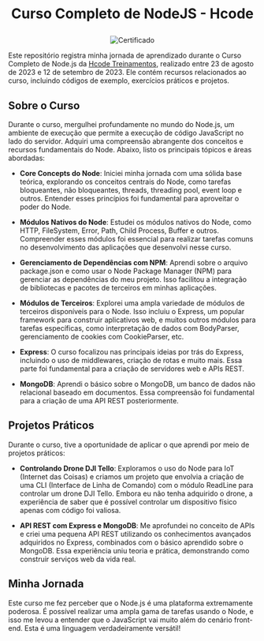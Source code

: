 # <p align="center">Curso Completo de NodeJS - Hcode</p>

<p align="center">
    <img src="https://github.com/GabrielLima5/curso-node-hcode/raw/main/Certificado/certificate.jpg" alt="Certificado">
</p>
Este repositório registra minha jornada de aprendizado durante o Curso Completo de Node.js da <a href="https://hcode.com.br/">Hcode Treinamentos</a>, realizado entre 23 de agosto de 2023 e 12 de setembro de 2023. Ele contém recursos relacionados ao curso, incluindo códigos de exemplo, exercícios práticos e projetos.

## Sobre o Curso
Durante o curso, mergulhei profundamente no mundo do Node.js, um ambiente de execução que permite a execução de código JavaScript no lado do servidor. Adquiri uma compreensão abrangente dos conceitos e recursos fundamentais do Node. Abaixo, listo os principais tópicos e áreas abordadas:

* **Core Concepts do Node**: Iniciei minha jornada com uma sólida base teórica, explorando os conceitos centrais do Node, como tarefas bloqueantes, não bloqueantes, threads, threading pool, event loop e outros. Entender esses princípios foi fundamental para aproveitar o poder do Node.

* **Módulos Nativos do Node**: Estudei os módulos nativos do Node, como HTTP, FileSystem, Error, Path, Child Process, Buffer e outros. Compreender esses módulos foi essencial para realizar tarefas comuns no desenvolvimento das aplicações que desenvolvi nesse curso.

* **Gerenciamento de Dependências com NPM**: Aprendi sobre o arquivo package.json e como usar o Node Package Manager (NPM) para gerenciar as dependências do meu projeto. Isso facilitou a integração de bibliotecas e pacotes de terceiros em minhas aplicações.

* **Módulos de Terceiros**: Explorei uma ampla variedade de módulos de terceiros disponíveis para o Node. Isso incluiu o Express, um popular framework para construir aplicativos web, e muitos outros módulos para tarefas específicas, como interpretação de dados com BodyParser, gerenciamento de cookies com CookieParser, etc.

* **Express**: O curso focalizou nas principais ideias por trás do Express, incluindo o uso de middlewares, criação de rotas e muito mais. Essa parte foi fundamental para a criação de servidores web e APIs REST.

* **MongoDB**: Aprendi o básico sobre o MongoDB, um banco de dados não relacional baseado em documentos. Essa compreensão foi fundamental para a criação de uma API REST posteriormente.

## Projetos Práticos
Durante o curso, tive a oportunidade de aplicar o que aprendi por meio de projetos práticos:

* **Controlando Drone DJI Tello**: Exploramos o uso do Node para IoT (Internet das Coisas) e criamos um projeto que envolvia a criação de uma CLI (Interface de Linha de Comando) com o módulo ReadLine para controlar um drone DJI Tello. Embora eu não tenha adquirido o drone, a experiência de saber que é possível controlar um dispositivo físico apenas com código foi valiosa.

* **API REST com Express e MongoDB**: Me aprofundei no conceito de APIs e criei uma pequena API REST utilizando os conhecimentos avançados adquiridos no Express, combinados com o básico aprendido sobre o MongoDB. Essa experiência uniu teoria e prática, demonstrando como construir serviços web da vida real.

## Minha Jornada
Este curso me fez perceber que o Node.js é uma plataforma extremamente poderosa. É possível realizar uma ampla gama de tarefas usando o Node, e isso me levou a entender que o JavaScript vai muito além do cenário front-end. Esta é uma linguagem verdadeiramente versátil!

